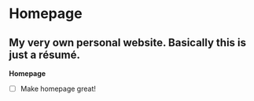# Homepage
My very own personal website. Basically this is just a résumé.
----------------
**Homepage** 
- [ ] Make homepage great!

